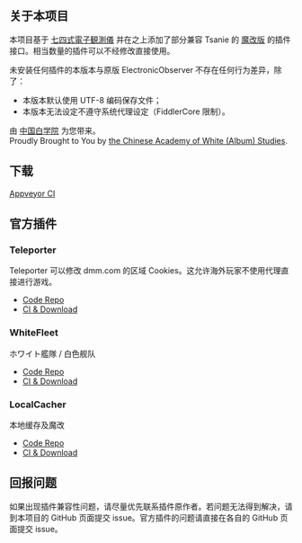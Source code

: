 ## 关于本项目
本项目基于 [七四式電子観測儀](https://github.com/andanteyk/ElectronicObserver) 并在之上添加了部分兼容 Tsanie 的 [魔改版](https://github.com/tsanie/ElectronicObserver) 的插件接口。相当数量的插件可以不经修改直接使用。

未安装任何插件的本版本与原版 ElectronicObserver 不存在任何行为差异，除了：
* 本版本默认使用 UTF-8 编码保存文件；
* 本版本无法设定不遵守系统代理设定（FiddlerCore 限制）。

由 [中国白学院](https://www.white.ac.cn/) 为您带来。<br>
Proudly Brought to You by [the Chinese Academy of White (Album) Studies](https://www.white.ac.cn/).

## 下载
[Appveyor CI](https://ci.appveyor.com/project/CNA-Bld/electronicobserverextended/build/artifacts)

## 官方插件
### Teleporter
Teleporter 可以修改 dmm.com 的区域 Cookies。这允许海外玩家不使用代理直接进行游戏。

* [Code Repo](https://github.com/CAWAS/EOPlugin-Teleporter)
* [CI & Download](https://ci.appveyor.com/project/CNA-Bld/eoplugin-teleporter/build/artifacts)

### WhiteFleet
ホワイト艦隊 / 白色舰队

* [Code Repo](https://github.com/CAWAS/EOPlugin-WhiteFleet)
* [CI & Download](https://ci.appveyor.com/project/CNA-Bld/eoplugin-whitefleet/build/artifacts)

### LocalCacher
本地缓存及魔改

* [Code Repo](https://github.com/CAWAS/EOPlugin-LocalCacher)
* [CI & Download](https://ci.appveyor.com/project/CNA-Bld/eoplugin-localcacher/build/artifacts)

## 回报问题
如果出现插件兼容性问题，请尽量优先联系插件原作者。若问题无法得到解决，请到本项目的 GitHub 页面提交 issue。官方插件的问题请直接在各自的 GitHub 页面提交 issue。
